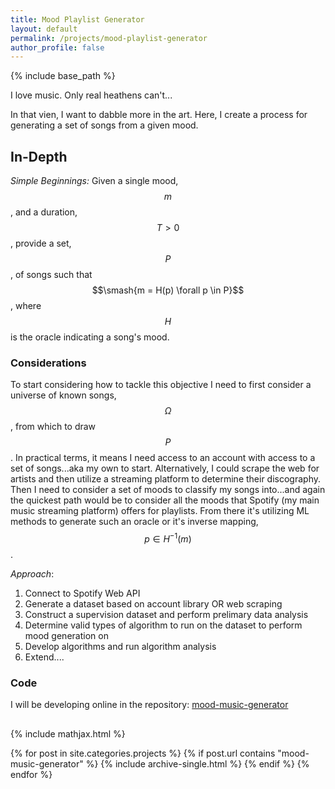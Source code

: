 ```yaml
---
title: Mood Playlist Generator
layout: default
permalink: /projects/mood-playlist-generator
author_profile: false
---
```


{% include base_path %}

I love music. Only real heathens can't...  

In that vien, I want to dabble more in the art. Here, I create a process for generating a set of songs from a given mood.

## In-Depth

_Simple Beginnings:_ Given a single mood, $$m$$, and a duration, $$T > 0$$, provide a set, $$P$$, of songs such that $$\smash{m = H(p) \forall p \in P}$$, where $$H$$ is the oracle indicating a song's mood.


### Considerations

To start considering how to tackle this objective I need to first consider a universe of known songs, $$\Omega$$, from which to draw $$P$$. In practical terms, it means I need access to an account with access to a set of songs...aka my own to start. Alternatively, I could scrape the web for artists and then utilize a streaming platform to determine their discography. Then I need to consider a set of moods to classify my songs into...and again the quickest path would be to consider all the moods that Spotify (my main music streaming platform) offers for playlists. From there it's utilizing ML methods to generate such an oracle or it's inverse mapping, $$p \in H^{-1}(m)$$.

_Approach_:
1. Connect to Spotify Web API
2. Generate a dataset based on account library OR web scraping
3. Construct a supervision dataset and perform prelimary data analysis
4. Determine valid types of algorithm to run on the dataset to perform mood generation on
5. Develop algorithms and run algorithm analysis
6. Extend....

### Code

I will be developing online in the repository: [mood-music-generator](https://github.com/duckydares/mood-music-generator)

##

{% include mathjax.html %}

{% for post in site.categories.projects %}
  {% if post.url contains "mood-music-generator" %}
    {% include archive-single.html %}
  {% endif %}
{% endfor %}
